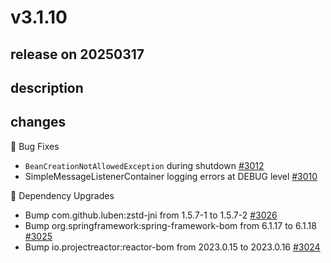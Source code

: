 # v3.1.10

## release on 20250317

## description

## changes

🐞 Bug Fixes

* <code>BeanCreationNotAllowedException</code> during shutdown <a href="https://github.com/spring-projects/spring-amqp/issues/3012" data-hovercard-type="issue" data-hovercard-url="/spring-projects/spring-amqp/issues/3012/hovercard">#3012</a>
* SimpleMessageListenerContainer logging errors at DEBUG level <a href="https://github.com/spring-projects/spring-amqp/issues/3010" data-hovercard-type="issue" data-hovercard-url="/spring-projects/spring-amqp/issues/3010/hovercard">#3010</a>

🔨 Dependency Upgrades

* Bump com.github.luben:zstd-jni from 1.5.7-1 to 1.5.7-2 <a href="https://github.com/spring-projects/spring-amqp/pull/3026" data-hovercard-type="pull_request" data-hovercard-url="/spring-projects/spring-amqp/pull/3026/hovercard">#3026</a>
* Bump org.springframework:spring-framework-bom from 6.1.17 to 6.1.18 <a href="https://github.com/spring-projects/spring-amqp/pull/3025" data-hovercard-type="pull_request" data-hovercard-url="/spring-projects/spring-amqp/pull/3025/hovercard">#3025</a>
* Bump io.projectreactor:reactor-bom from 2023.0.15 to 2023.0.16 <a href="https://github.com/spring-projects/spring-amqp/pull/3024" data-hovercard-type="pull_request" data-hovercard-url="/spring-projects/spring-amqp/pull/3024/hovercard">#3024</a>

